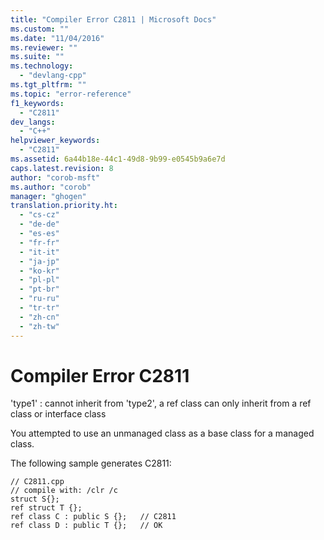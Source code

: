 ```yaml
---
title: "Compiler Error C2811 | Microsoft Docs"
ms.custom: ""
ms.date: "11/04/2016"
ms.reviewer: ""
ms.suite: ""
ms.technology: 
  - "devlang-cpp"
ms.tgt_pltfrm: ""
ms.topic: "error-reference"
f1_keywords: 
  - "C2811"
dev_langs: 
  - "C++"
helpviewer_keywords: 
  - "C2811"
ms.assetid: 6a44b18e-44c1-49d8-9b99-e0545b9a6e7d
caps.latest.revision: 8
author: "corob-msft"
ms.author: "corob"
manager: "ghogen"
translation.priority.ht: 
  - "cs-cz"
  - "de-de"
  - "es-es"
  - "fr-fr"
  - "it-it"
  - "ja-jp"
  - "ko-kr"
  - "pl-pl"
  - "pt-br"
  - "ru-ru"
  - "tr-tr"
  - "zh-cn"
  - "zh-tw"
---
```

# Compiler Error C2811
'type1' : cannot inherit from 'type2', a ref class can only inherit from a ref class or interface class  
  
 You attempted to use an unmanaged class as a base class for a managed class.  
  
 The following sample generates C2811:  
  
```  
// C2811.cpp  
// compile with: /clr /c  
struct S{};  
ref struct T {};  
ref class C : public S {};   // C2811  
ref class D : public T {};   // OK  
```